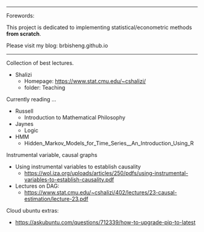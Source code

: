 *** 
Forewords:

This project is dedicated to implementing statistical/econometric methods **from scratch**. 

Please visit my blog: brbisheng.github.io

****
Collection of best lectures.
- Shalizi
    - Homepage: https://www.stat.cmu.edu/~cshalizi/
    - folder: Teaching

Currently reading ...
- Russell
    - Introduction to Mathematical Philosophy
- Jaynes
    - Logic
- HMM
    - Hidden_Markov_Models_for_Time_Series__An_Introduction_Using_R

Instrumental variable, causal graphs
- Using instrumental variables to establish causality
    - https://wol.iza.org/uploads/articles/250/pdfs/using-instrumental-variables-to-establish-causality.pdf
- Lectures on DAG: 
    - https://www.stat.cmu.edu/~cshalizi/402/lectures/23-causal-estimation/lecture-23.pdf

Cloud ubuntu extras:
- https://askubuntu.com/questions/712339/how-to-upgrade-pip-to-latest
